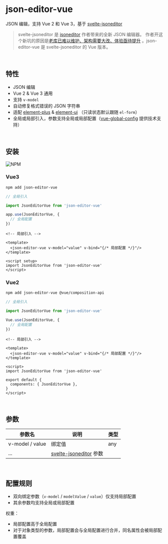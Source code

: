 # json-editor-vue

JSON 编辑，支持 Vue 2 和 Vue 3，基于 [svelte-jsoneditor](https://github.com/josdejong/svelte-jsoneditor)

> svelte-jsoneditor 是 [jsoneditor](https://github.com/josdejong/jsoneditor) 作者带来的全新 JSON 编辑器。
> 作者开这个新坑的原因是[老库已难以维护、架构需要大改、体验亟待提升](https://github.com/josdejong/jsoneditor/issues/1223) 。json-editor-vue 是
> svelte-jsoneditor 的 Vue 版本。

<br>

## 特性

- JSON 编辑
- Vue 2 & Vue 3 通用
- 支持 `v-model`
- 自动修复格式错误的 JSON 字符串
- 适配 [element-plus](https://github.com/element-plus/element-plus) & [element-ui](https://github.com/ElemeFE/element)
  （只读状态默认跟随 `el-form`）
- 全局或局部引入，参数支持全局或局部配置（[vue-global-config](https://github.com/cloydlau/vue-global-config.git) 提供技术支持）

<br>

## 安装

![NPM](https://nodei.co/npm/json-editor-vue.png)

### Vue3

```bash
npm add json-editor-vue
```

```ts
// 全局引入

import JsonEditorVue from 'json-editor-vue'

app.use(JsonEditorVue, {
  // 全局配置
})
```

```vue
<!-- 局部引入 -->

<template>
  <json-editor-vue v-model="value" v-bind="{/* 局部配置 */}"/>
</template>

<script setup>
import JsonEditorVue from 'json-editor-vue'
</script>
```

### Vue2

```bash
npm add json-editor-vue @vue/composition-api
```

```ts
// 全局引入

import JsonEditorVue from 'json-editor-vue'

Vue.use(JsonEditorVue, {
  // 全局配置
})
```

```vue
<!-- 局部引入 -->

<template>
  <json-editor-vue v-model="value" v-bind="{/* 局部配置 */}"/>
</template>

<script>
import JsonEditorVue from 'json-editor-vue'

export default {
  components: { JsonEditorVue },
}
</script>
```

<br>

## 参数

| 参数名 | 说明 | 类型  |
| --- | --- |-----|
| v-model / value | 绑定值 | any |
| ... | [svelte-jsoneditor](https://github.com/josdejong/svelte-jsoneditor/) 参数 |

<br>

## 配置规则

- 双向绑定参数（`v-model` / `modelValue` / `value`）仅支持局部配置
- 其余参数均支持全局或局部配置

权重：

- 局部配置高于全局配置
- 对于对象类型的参数，局部配置会与全局配置进行合并，同名属性会被局部配置覆盖
